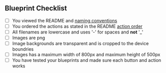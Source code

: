 ## Blueprint Checklist
<!--
  Put an `x` in the boxes that apply. You can also fill these out after
  creating the PR. If you're unsure about any of them, don't hesitate to ask.
-->

- [ ] You viewed the README and [naming conventions](https://github.com/Sian-Lee-SA/Home-Assistant-Switch-Manager#title-naming-convention)
- [ ] You ordered the actions as stated in the README [action order](https://github.com/Sian-Lee-SA/Home-Assistant-Switch-Manager#order-convention)
- [ ] All filenames are lowercase and uses '-' for spaces and **not** '_'
- [ ] Images are png
- [ ] Image backgrounds are transparent and is cropped to the device boundries
- [ ] Images has a maximum width of 800px and maximum height of 500px
- [ ] You have tested your blueprints and made sure each button and action works

<!--
  Thank you for contributing
-->